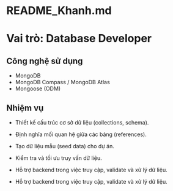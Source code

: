 # README_Khanh.md
# Vai trò: Database Developer

## Công nghệ sử dụng
- MongoDB  
- MongoDB Compass / MongoDB Atlas  
- Mongoose (ODM)

## Nhiệm vụ
- Thiết kế cấu trúc cơ sở dữ liệu (collections, schema).  
- Định nghĩa mối quan hệ giữa các bảng (references).  
- Tạo dữ liệu mẫu (seed data) cho dự án.  
- Kiểm tra và tối ưu truy vấn dữ liệu.  
- Hỗ trợ backend trong việc truy cập, validate và xử lý dữ liệu.

- Hỗ trợ backend trong việc truy cập, validate và xử lý dữ liệu.
